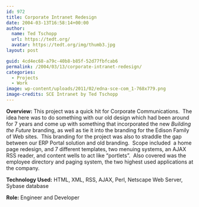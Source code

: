 ```yaml
---
id: 972
title: Corporate Intranet Redesign
date: 2004-03-13T16:58:14+00:00
author:
  name: Ted Tschopp
  url: https://tedt.org/
  avatar: https://tedt.org/img/thumb3.jpg
layout: post

guid: 4cd4ec68-a79c-40b8-b85f-52d77fbfcab6
permalink: /2004/03/13/corporate-intranet-redesign/
categories:
  - Projects
  - Work
image: wp-content/uploads/2011/02/edna-sce-com_1-768x779.png
image-credits: SCE Intranet by Ted Tschopp  
---
```

**Overview:** This project was a quick hit for Corporate Communications.  The idea here was to do something with our old design which had been around for 7 years and come up with something that incorporated the new *Building the Future* branding, as well as tie it into the branding for the Edison Family of Web sites.  This branding for the project was also to straddle the gap between our ERP Portal solution and old branding.  Scope included  a home page redesign, and 7 different templates, two menuing systems, an AJAX RSS reader, and content wells to act like “portlets”.  Also covered was the employee directory and paging system, the two highest used applications at the company.


**Technology Used:** HTML, XML, RSS, AJAX, Perl, Netscape Web Server, Sybase database

**Role:** Engineer and Developer